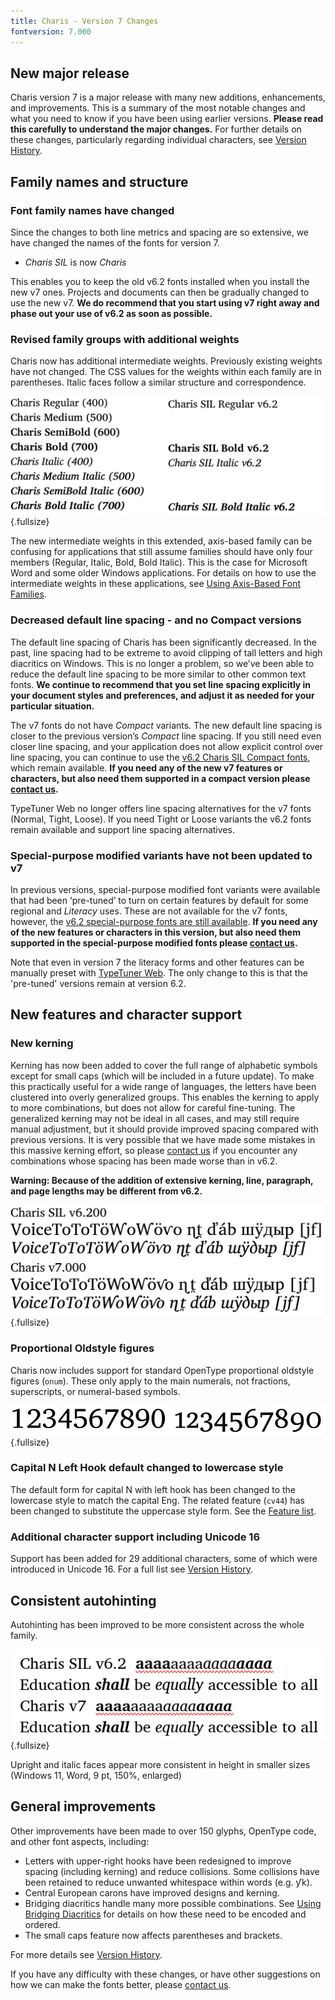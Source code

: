 ```yaml
---
title: Charis - Version 7 Changes
fontversion: 7.000
---
```


## New major release

Charis version 7 is a major release with many new additions, enhancements, and improvements. This is a summary of the most notable changes and what you need to know if you have been using earlier versions. **Please read this carefully to understand the major changes.** For further details on these changes, particularly regarding individual characters, see [Version History](history.md).

## Family names and structure

### Font family names have changed

Since the changes to both line metrics and spacing are so extensive, we have changed the names of the fonts for version 7.

- *Charis SIL* is now *Charis*

This enables you to keep the old v6.2 fonts installed when you install the new v7 ones. Projects and documents can then be gradually changed to use the new v7. **We do recommend that you start using v7 right away and phase out your use of v6.2 as soon as possible.**

### Revised family groups with additional weights

Charis now has additional intermediate weights. Previously existing weights have not changed. The CSS values for the weights within each family are in parentheses. Italic faces follow a similar structure and correspondence.

![New v7 weights](../assets/images/weights.png){.fullsize}
<!-- PRODUCT SITE IMAGE SRC https://software.sil.org/charis/wp-content/uploads/sites/14/2025/05/weights.png -->

The new intermediate weights in this extended, axis-based family can be confusing for applications that still assume families should have only four members (Regular, Italic, Bold, Bold Italic). This is the case for Microsoft Word and some older Windows applications. For details on how to use the intermediate weights in these applications, see [Using Axis-Based Font Families](https://software.sil.org/fonts/axis-based-fonts/).

### Decreased default line spacing - and no Compact versions

The default line spacing of Charis has been significantly decreased. In the past, line spacing had to be extreme to avoid clipping of tall letters and high diacritics on Windows. This is no longer a problem, so we’ve been able to reduce the default line spacing to be more similar to other common text fonts. **We continue to recommend that you set line spacing explicitly in your document styles and preferences, and adjust it as needed for your particular situation.**

The v7 fonts do not have *Compact* variants. The new default line spacing is closer to the previous version’s *Compact* line spacing. If you still need even closer line spacing, and your application does not allow explicit control over line spacing, you can continue to use the [v6.2 Charis SIL Compact fonts](https://software.sil.org/lcgfonts/download/), which remain available. **If you need any of the new v7 features or characters, but also need them supported in a compact version please [contact us](https://software.sil.org/charis/about/contact/).**

TypeTuner Web no longer offers line spacing alternatives for the v7 fonts (Normal, Tight, Loose). If you need Tight or Loose variants the v6.2 fonts remain available and support line spacing alternatives.

### Special-purpose modified variants have not been updated to v7

In previous versions, special-purpose modified font variants were available that had been ‘pre-tuned’ to turn on certain features by default for some regional and *Literacy* uses. These are not available for the v7 fonts, however, the [v6.2 special-purpose fonts are still available](https://software.sil.org/lcgfonts/download/). **If you need any of the new features or characters in this version, but also need them supported in the special-purpose modified fonts please [contact us](https://software.sil.org/charis/about/contact/).**

Note that even in version 7 the literacy forms and other features can be manually preset with [TypeTuner Web](https://typetunerweb.languagetechnology.org/ttw/fonts2go.cgi). The only change to this is that the 'pre-tuned' versions remain at version 6.2.  

## New features and character support

### New kerning

Kerning has now been added to cover the full range of alphabetic symbols except for small caps (which will be included in a future update). To make this practically useful for a wide range of languages, the letters have been clustered into overly generalized groups. This enables the kerning to apply to more combinations, but does not allow for careful fine-tuning. The generalized kerning may not be ideal in all cases, and may still require manual adjustment, but it should provide improved spacing compared with previous versions. It is very possible that we have made some mistakes in this massive kerning effort, so please [contact us](https://software.sil.org/charis/about/contact/) if you encounter any combinations whose spacing has been made worse than in v6.2.

**Warning: Because of the addition of extensive kerning, line, paragraph, and page lengths may be different from v6.2.**

![New kerning](../assets/images/kerning.png){.fullsize}
<!-- PRODUCT SITE IMAGE SRC https://software.sil.org/charis/wp-content/uploads/sites/14/2025/05/kerning.png -->

### Proportional Oldstyle figures

Charis now includes support for standard OpenType proportional oldstyle figures (`onum`). These only apply to the main numerals, not fractions, superscripts, or numeral-based symbols.

![Oldstyle figures](../assets/images/oldstylefigures.png){.fullsize}
<!-- PRODUCT SITE IMAGE SRC https://software.sil.org/charis/wp-content/uploads/sites/14/2025/05/oldstylefigures.png -->

### Capital N Left Hook default changed to lowercase style

The default form for capital N with left hook has been changed to the lowercase style to match the capital Eng. The related feature (`cv44`) has been changed to substitute the uppercase style form. See the [Feature list](features.md).

### Additional character support including Unicode 16

Support has been added for 29 additional characters, some of which were introduced in Unicode 16. For a full list see [Version History](history.md).

## Consistent autohinting

Autohinting has been improved to be more consistent across the whole family.

![Charis autohinting](../assets/images/v7autohinting.png){.fullsize}
<!-- PRODUCT SITE IMAGE SRC https://software.sil.org/charis/wp-content/uploads/sites/14/2025/05/v7autohinting.png -->
<figcaption>Upright and italic faces appear more consistent in height in smaller sizes (Windows 11, Word, 9 pt, 150%, enlarged)</figcaption>

## General improvements

Other improvements have been made to over 150 glyphs, OpenType code, and other font aspects, including: 

- Letters with upper-right hooks have been redesigned to improve spacing (including kerning) and reduce collisions. Some collisions have been retained to reduce unwanted whitespace within words (e.g. ƴk).
- Central European carons have improved designs and kerning.
- Bridging diacritics handle many more possible combinations. See [Using Bridging Diacritics](https://software.sil.org/fonts/bridging-diacritics/) for details on how these need to be encoded and ordered.
- The small caps feature now affects parentheses and brackets.

For more details see [Version History](history.md).

If you have any difficulty with these changes, or have other suggestions on how we can make the fonts better, please [contact us](https://software.sil.org/charis/about/contact/).








